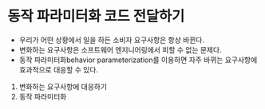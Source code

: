# 동작 파라미터화 코드 전달하기

- 우리가 어떤 상황에서 일을 하든 소비자 요구사항은 항상 바뀐다.
- 변화하는 요구사항은 소프트웨어 엔지니어링에서 피할 수 없는 문제다.
- 동작 파라미터화behavior parameterization를 이용하면 자주 바뀌는 요구사항에 효과적으로 대응할 수 있다.

1. 변화하는 요구사항에 대응하기
2. 동작 파라미터화